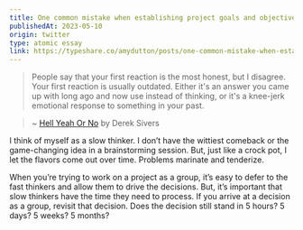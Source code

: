 ```yaml
---
title: One common mistake when establishing project goals and objectives is not accounting for fast and slow thinkers.
publishedAt: 2023-05-10
origin: twitter
type: atomic essay
link: https://typeshare.co/amydutton/posts/one-common-mistake-when-establishing-project-goals-and-objectives-is-not-accounting-for-fast-and-slow-thinkers
---
```


> People say that your first reaction is the most honest, but I disagree. Your first reaction is usually outdated. Either it's an answer you came up with long ago and now use instead of thinking, or it's a knee-jerk emotional response to something in your past.

> ~ [Hell Yeah Or No](https://amzn.to/3TzVAAR) by Derek Sivers

I think of myself as a slow thinker. I don’t have the wittiest comeback or the game-changing idea in a brainstorming session. But, just like a crock pot, I let the flavors come out over time. Problems marinate and tenderize.

When you’re trying to work on a project as a group, it’s easy to defer to the fast thinkers and allow them to drive the decisions. But, it’s important that slow thinkers have the time they need to process. If you arrive at a decision as a group, revisit that decision. Does the decision still stand in 5 hours? 5 days? 5 weeks? 5 months?

